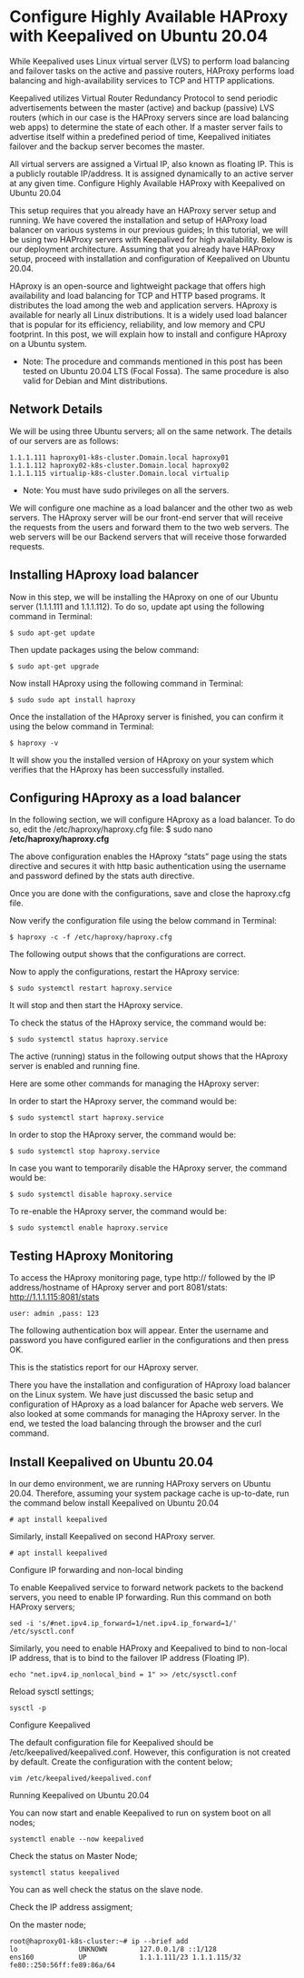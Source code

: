 # Configure Highly Available HAProxy with Keepalived on Ubuntu 20.04
While Keepalived uses Linux virtual server (LVS) to perform load balancing and failover tasks on the active and passive routers, HAProxy performs load balancing and high-availability services to TCP and HTTP applications.

Keepalived utilizes Virtual Router Redundancy Protocol to send periodic advertisements between the master (active) and backup (passive) LVS routers (which in our case is the HAProxy servers since are load balancing web apps) to determine the state of each other. If a master server fails to advertise itself within a predefined period of time, Keepalived initiates failover and the backup server becomes the master.

All virtual servers are assigned a Virtual IP, also known as floating IP. This is a publicly routable IP/address. It is assigned dynamically to an active server at any given time.
Configure Highly Available HAProxy with Keepalived on Ubuntu 20.04

This setup requires that you already have an HAProxy server setup and running. We have covered the installation and setup of HAProxy load balancer on various systems in our previous guides;
In this tutorial, we will be using two HAProxy servers with Keepalived for high availability. Below is our deployment architecture.
Assuming that you already have HAProxy setup, proceed with installation and configuration of Keepalived on Ubuntu 20.04.

HAproxy is an open-source and lightweight package that offers high availability and load balancing for TCP and HTTP based programs. It distributes the load among the web and application servers. HAproxy is available for nearly all Linux distributions. It is a widely used load balancer that is popular for its efficiency, reliability, and low memory and CPU footprint. In this post, we will explain how to install and configure HAproxy on a Ubuntu system.


- Note: The procedure and commands mentioned in this post has been tested on Ubuntu 20.04 LTS (Focal Fossa). The same procedure is also valid for Debian and Mint distributions.
## Network Details

We will be using three Ubuntu servers; all on the same network. The details of our servers are as follows:

```
1.1.1.111 haproxy01-k8s-cluster.Domain.local haproxy01
1.1.1.112 haproxy02-k8s-cluster.Domain.local haproxy02
1.1.1.115 virtualip-k8s-cluster.Domain.local virtualip
```
- Note: You must have sudo privileges on all the servers.

We will configure one machine as a load balancer and the other two as web servers. The HAproxy server will be our front-end server that will receive the requests from the users and forward them to the two web servers. The web servers will be our Backend servers that will receive those forwarded requests.

## Installing HAproxy load balancer

Now in this step, we will be installing the HAproxy on one of our Ubuntu server (1.1.1.111 and 1.1.1.112). To do so, update apt using the following command in Terminal:
```
$ sudo apt-get update
```
Then update packages using the below command:
```
$ sudo apt-get upgrade
```
Now install HAproxy using the following command in Terminal:
```
$ sudo sudo apt install haproxy
```
Once the installation of the HAproxy server is finished, you can confirm it using the below command in Terminal:
```
$ haproxy -v
```
It will show you the installed version of HAproxy on your system which verifies that the HAproxy has been successfully installed.

## Configuring HAproxy as a load balancer

In the following section, we will configure HAproxy as a load balancer. To do so, edit the /etc/haproxy/haproxy.cfg file:
$ sudo nano <strong>/etc/haproxy/haproxy.cfg</strong>


The above configuration enables the HAproxy “stats” page using the stats directive and secures it with http basic authentication using the username and password defined by the stats auth directive.

Once you are done with the configurations, save and close the haproxy.cfg file.

Now verify the configuration file using the below command in Terminal:
```
$ haproxy -c -f /etc/haproxy/haproxy.cfg
```
The following output shows that the configurations are correct.

Now to apply the configurations, restart the HAproxy service:
```
$ sudo systemctl restart haproxy.service
```
It will stop and then start the HAproxy service.

To check the status of the HAproxy service, the command would be:
```
$ sudo systemctl status haproxy.service
```
The active (running) status in the following output shows that the HAproxy server is enabled and running fine.

Here are some other commands for managing the HAproxy server:

In order to start the HAproxy server, the command would be:
```
$ sudo systemctl start haproxy.service
```
In order to stop the HAproxy server, the command would be:
```
$ sudo systemctl stop haproxy.service
```
In case you want to temporarily disable the HAproxy server, the command would be:
```
$ sudo systemctl disable haproxy.service
```
To re-enable the HAproxy server, the command would be:
```
$ sudo systemctl enable haproxy.service
```

## Testing HAproxy Monitoring

To access the HAproxy monitoring page, type http:// followed by the IP address/hostname of HAproxy server and port 8081/stats:
http://1.1.1.115:8081/stats
```
user: admin ,pass: 123
```
The following authentication box will appear. Enter the username and password you have configured earlier in the configurations and then press OK.

This is the statistics report for our HAproxy server.

There you have the installation and configuration of HAproxy load balancer on the Linux system. We have just discussed the basic setup and configuration of HAproxy as a load balancer for Apache web servers. We also looked at some commands for managing the HAproxy server. In the end, we tested the load balancing through the browser and the curl command.


## Install Keepalived on Ubuntu 20.04

In our demo environment, we are running HAProxy servers on Ubuntu 20.04. Therefore, assuming your system package cache is up-to-date, run the command below install Keepalived on Ubuntu 20.04
```
# apt install keepalived
```
Similarly, install Keepalived on second HAProxy server.
```
# apt install keepalived
```
Configure IP forwarding and non-local binding

To enable Keepalived service to forward network packets to the backend servers, you need to enable IP forwarding. Run this command on both HAProxy servers;
```
sed -i 's/#net.ipv4.ip_forward=1/net.ipv4.ip_forward=1/' /etc/sysctl.conf
```
Similarly, you need to enable HAProxy and Keepalived to bind to non-local IP address, that is to bind to the failover IP address (Floating IP).
```
echo "net.ipv4.ip_nonlocal_bind = 1" >> /etc/sysctl.conf
```
Reload sysctl settings;
```
sysctl -p
```
Configure Keepalived

The default configuration file for Keepalived should be /etc/keepalived/keepalived.conf. However, this configuration is not created by default. Create the configuration with the content below;
```
vim /etc/keepalived/keepalived.conf
```
Running Keepalived on Ubuntu 20.04

You can now start and enable Keepalived to run on system boot on all nodes;
```
systemctl enable --now keepalived
```
Check the status on Master Node;
```
systemctl status keepalived
```
You can as well check the status on the slave node.

Check the IP address assigment;

On the master node;
```
root@haproxy01-k8s-cluster:~# ip --brief add
lo               UNKNOWN        127.0.0.1/8 ::1/128
ens160           UP             1.1.1.111/23 1.1.1.115/32 fe80::250:56ff:fe89:86a/64
```